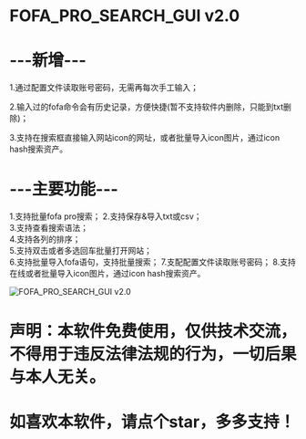 # FOFA_PRO_SEARCH_GUI v2.0


# ---新增---  
1.通过配置文件读取账号密码，无需再每次手工输入； 

2.输入过的fofa命令会有历史记录，方便快捷(暂不支持软件内删除，只能到txt删除)； 

3.支持在搜索框直接输入网站icon的网址，或者批量导入icon图片，通过icon hash搜索资产。

# ---主要功能---  
1.支持批量fofa pro搜索； 
2.支持保存&导入txt或csv；   
3.支持查看搜索语法；   
4.支持各列的排序；   
5.支持双击或者多选回车批量打开网站；   
6.支持批量导入fofa语句，支持批量搜索； 
7.支配配置文件读取账号密码； 
8.支持在线或者批量导入icon图片，通过icon hash搜索资产。  

![FOFA_PRO_SEARCH_GUI v2.0](https://github.com/WilliamL71Oi/FOFA_PRO_GUI/blob/master/Debug%E5%90%8E%E5%8F%B0.png)

# 声明：本软件免费使用，仅供技术交流，不得用于违反法律法规的行为，一切后果与本人无关。  
# 如喜欢本软件，请点个star，多多支持！
